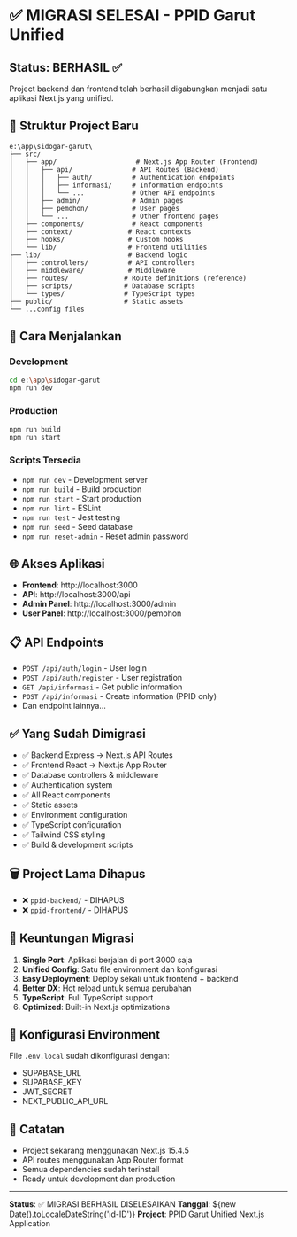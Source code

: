 # ✅ MIGRASI SELESAI - PPID Garut Unified

## Status: BERHASIL ✅

Project backend dan frontend telah berhasil digabungkan menjadi satu aplikasi Next.js yang unified.

## 📁 Struktur Project Baru

```
e:\app\sidogar-garut\
├── src/
│   ├── app/                    # Next.js App Router (Frontend)
│   │   ├── api/               # API Routes (Backend)
│   │   │   ├── auth/          # Authentication endpoints
│   │   │   ├── informasi/     # Information endpoints
│   │   │   └── ...            # Other API endpoints
│   │   ├── admin/             # Admin pages
│   │   ├── pemohon/           # User pages
│   │   └── ...                # Other frontend pages
│   ├── components/            # React components
│   ├── context/              # React contexts
│   ├── hooks/                # Custom hooks
│   └── lib/                  # Frontend utilities
├── lib/                      # Backend logic
│   ├── controllers/          # API controllers
│   ├── middleware/           # Middleware
│   ├── routes/              # Route definitions (reference)
│   ├── scripts/             # Database scripts
│   └── types/               # TypeScript types
├── public/                  # Static assets
└── ...config files
```

## 🚀 Cara Menjalankan

### Development
```bash
cd e:\app\sidogar-garut
npm run dev
```

### Production
```bash
npm run build
npm run start
```

### Scripts Tersedia
- `npm run dev` - Development server
- `npm run build` - Build production
- `npm run start` - Start production
- `npm run lint` - ESLint
- `npm run test` - Jest testing
- `npm run seed` - Seed database
- `npm run reset-admin` - Reset admin password

## 🌐 Akses Aplikasi

- **Frontend**: http://localhost:3000
- **API**: http://localhost:3000/api
- **Admin Panel**: http://localhost:3000/admin
- **User Panel**: http://localhost:3000/pemohon

## 📋 API Endpoints

- `POST /api/auth/login` - User login
- `POST /api/auth/register` - User registration
- `GET /api/informasi` - Get public information
- `POST /api/informasi` - Create information (PPID only)
- Dan endpoint lainnya...

## ✅ Yang Sudah Dimigrasi

- ✅ Backend Express → Next.js API Routes
- ✅ Frontend React → Next.js App Router
- ✅ Database controllers & middleware
- ✅ Authentication system
- ✅ All React components
- ✅ Static assets
- ✅ Environment configuration
- ✅ TypeScript configuration
- ✅ Tailwind CSS styling
- ✅ Build & development scripts

## 🗑️ Project Lama Dihapus

- ❌ `ppid-backend/` - DIHAPUS
- ❌ `ppid-frontend/` - DIHAPUS

## 🎯 Keuntungan Migrasi

1. **Single Port**: Aplikasi berjalan di port 3000 saja
2. **Unified Config**: Satu file environment dan konfigurasi
3. **Easy Deployment**: Deploy sekali untuk frontend + backend
4. **Better DX**: Hot reload untuk semua perubahan
5. **TypeScript**: Full TypeScript support
6. **Optimized**: Built-in Next.js optimizations

## 🔧 Konfigurasi Environment

File `.env.local` sudah dikonfigurasi dengan:
- SUPABASE_URL
- SUPABASE_KEY  
- JWT_SECRET
- NEXT_PUBLIC_API_URL

## 📝 Catatan

- Project sekarang menggunakan Next.js 15.4.5
- API routes menggunakan App Router format
- Semua dependencies sudah terinstall
- Ready untuk development dan production

---

**Status**: ✅ MIGRASI BERHASIL DISELESAIKAN
**Tanggal**: ${new Date().toLocaleDateString('id-ID')}
**Project**: PPID Garut Unified Next.js Application